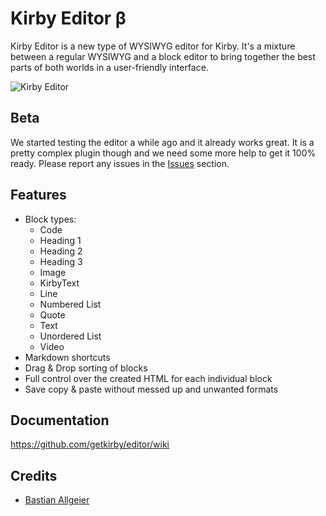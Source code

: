 # Kirby Editor β

Kirby Editor is a new type of WYSIWYG editor for Kirby. It's a mixture between a regular WYSIWYG and a block editor to bring together the best parts of both worlds in a user-friendly interface.

![Kirby Editor](https://user-images.githubusercontent.com/24532/62720884-4665e400-ba0b-11e9-9ece-3e756c8b6b4a.png)

## Beta

We started testing the editor a while ago and it already works great. It is a pretty complex plugin though and we need some more help to get it 100% ready. Please report any issues in the [Issues](https://github.com/getkirby/editor/issues) section.

## Features

- Block types:
  - Code
  - Heading 1
  - Heading 2
  - Heading 3
  - Image
  - KirbyText
  - Line
  - Numbered List
  - Quote
  - Text
  - Unordered List
  - Video
- Markdown shortcuts
- Drag & Drop sorting of blocks
- Full control over the created HTML for each individual block
- Save copy & paste without messed up and unwanted formats

## Documentation
https://github.com/getkirby/editor/wiki

## Credits

- [Bastian Allgeier](https://getkirby.com)
